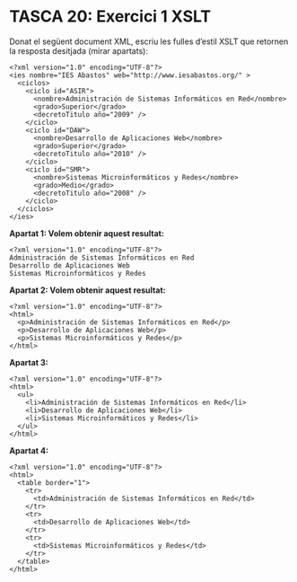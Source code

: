 # TASCA 20: Exercici 1 XSLT

Donat el següent document XML, escriu les fulles d’estil XSLT que retornen la resposta desitjada (mirar apartats):
```
<?xml version="1.0" encoding="UTF-8"?>
<ies nombre="IES Abastos" web="http://www.iesabastos.org/" >
  <ciclos>
    <ciclo id="ASIR">
      <nombre>Administración de Sistemas Informáticos en Red</nombre>
      <grado>Superior</grado>
      <decretoTitulo año="2009" />
    </ciclo>
    <ciclo id="DAW">
      <nombre>Desarrollo de Aplicaciones Web</nombre>
      <grado>Superior</grado>
      <decretoTitulo año="2010" />
    </ciclo>
    <ciclo id="SMR">
      <nombre>Sistemas Microinformáticos y Redes</nombre>
      <grado>Medio</grado>
      <decretoTitulo año="2008" />
    </ciclo>
  </ciclos>
</ies>
```

**Apartat 1: Volem obtenir aquest resultat:**
```
<?xml version="1.0" encoding="UTF-8"?>
Administración de Sistemas Informáticos en Red
Desarrollo de Aplicaciones Web
Sistemas Microinformáticos y Redes
```
**Apartat 2: Volem obtenir aquest resultat:**
```
<?xml version="1.0" encoding="UTF-8"?>
<html>
  <p>Administración de Sistemas Informáticos en Red</p>
  <p>Desarrollo de Aplicaciones Web</p>
  <p>Sistemas Microinformáticos y Redes</p>
</html>
```
**Apartat 3:**
```
<?xml version="1.0" encoding="UTF-8"?>
<html>
  <ul>
    <li>Administración de Sistemas Informáticos en Red</li>
    <li>Desarrollo de Aplicaciones Web</li>
    <li>Sistemas Microinformáticos y Redes</li>
  </ul>
</html>
```
**Apartat 4:**
```
<?xml version="1.0" encoding="UTF-8"?>
<html>
  <table border="1">
    <tr>
      <td>Administración de Sistemas Informáticos en Red</td>
    </tr>
    <tr>
      <td>Desarrollo de Aplicaciones Web</td>
    </tr>
    <tr>
      <td>Sistemas Microinformáticos y Redes</td>
    </tr>
  </table>
</html>
```

